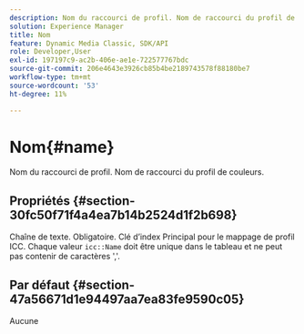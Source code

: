 ```yaml
---
description: Nom du raccourci de profil. Nom de raccourci du profil de couleurs.
solution: Experience Manager
title: Nom
feature: Dynamic Media Classic, SDK/API
role: Developer,User
exl-id: 197197c9-ac2b-406e-ae1e-722577767bdc
source-git-commit: 206e4643e3926cb85b4be2189743578f88180be7
workflow-type: tm+mt
source-wordcount: '53'
ht-degree: 11%

---
```


# Nom{#name}

Nom du raccourci de profil. Nom de raccourci du profil de couleurs.

## Propriétés {#section-30fc50f71f4a4ea7b14b2524d1f2b698}

Chaîne de texte. Obligatoire. Clé d’index Principal pour le mappage de profil ICC. Chaque valeur `icc::Name` doit être unique dans le tableau et ne peut pas contenir de caractères &#39;,&#39;.

## Par défaut {#section-47a56671d1e94497aa7ea83fe9590c05}

Aucune
